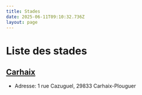 ```yaml
---
title: Stades
date: 2025-06-11T09:10:32.736Z
layout: page
---
```


# Liste des stades


## [Carhaix](/stades/Carhaix/)
- Adresse: 1 rue Cazuguel, 29833 Carhaix-Plouguer

